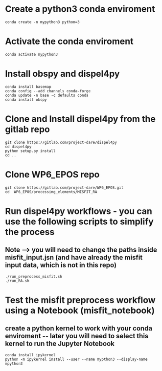 # Create a python3 conda enviroment

```
conda create -n mypython3 python=3

```
# Activate the conda enviroment
```
conda activate mypython3
```

# Install obspy and dispel4py
```
conda install basemap
conda config --add channels conda-forge
conda update -n base -c defaults conda
conda install obspy
```

# Clone and Install dispel4py from the gitlab repo
```
git clone https://gitlab.com/project-dare/dispel4py
cd dispel4py
python setup.py install
cd ..
```

# Clone WP6_EPOS repo 
```
git clone https://gitlab.com/project-dare/WP6_EPOS.git
cd  WP6_EPOS/processing_elements/MISFIT_RA
```

# Run dispel4py workflows - you can use the following scripts to simplify the process
## Note --> you will need to change the paths inside misfit_input.jsn (and have already the misfit input data, which is not in this repo)
```
./run_preprocess_misfit.sh
./run_RA.sh
```

# Test the misfit preprocess workflow using a Notebook (misfit_notebook)
## create a python kernel to work with your conda enviroment -- later you will need to select this kernel to run the Jupyter Notebook
```
conda install ipykernel
python -m ipykernel install --user --name mypthon3 --display-name mpython3
```

